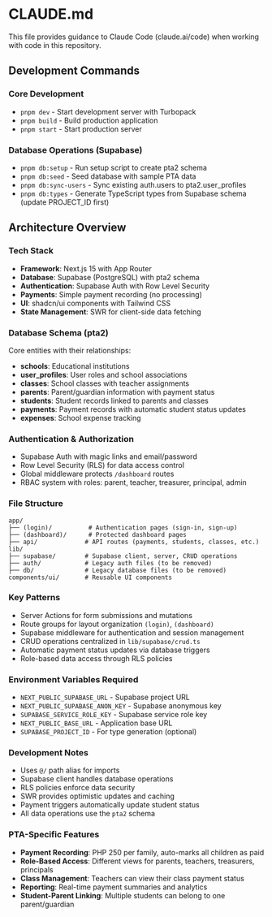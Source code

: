 # CLAUDE.md

This file provides guidance to Claude Code (claude.ai/code) when working with code in this repository.

## Development Commands

### Core Development
- `pnpm dev` - Start development server with Turbopack
- `pnpm build` - Build production application
- `pnpm start` - Start production server

### Database Operations (Supabase)
- `pnpm db:setup` - Run setup script to create pta2 schema
- `pnpm db:seed` - Seed database with sample PTA data
- `pnpm db:sync-users` - Sync existing auth.users to pta2.user_profiles
- `pnpm db:types` - Generate TypeScript types from Supabase schema (update PROJECT_ID first)

## Architecture Overview

### Tech Stack
- **Framework**: Next.js 15 with App Router
- **Database**: Supabase (PostgreSQL) with pta2 schema
- **Authentication**: Supabase Auth with Row Level Security
- **Payments**: Simple payment recording (no processing)
- **UI**: shadcn/ui components with Tailwind CSS
- **State Management**: SWR for client-side data fetching

### Database Schema (pta2)
Core entities with their relationships:
- **schools**: Educational institutions
- **user_profiles**: User roles and school associations
- **classes**: School classes with teacher assignments
- **parents**: Parent/guardian information with payment status
- **students**: Student records linked to parents and classes
- **payments**: Payment records with automatic student status updates
- **expenses**: School expense tracking

### Authentication & Authorization
- Supabase Auth with magic links and email/password
- Row Level Security (RLS) for data access control
- Global middleware protects `/dashboard` routes
- RBAC system with roles: parent, teacher, treasurer, principal, admin

### File Structure
```
app/
├── (login)/          # Authentication pages (sign-in, sign-up)
├── (dashboard)/      # Protected dashboard pages
├── api/             # API routes (payments, students, classes, etc.)
lib/
├── supabase/        # Supabase client, server, CRUD operations
├── auth/            # Legacy auth files (to be removed)
├── db/              # Legacy database files (to be removed)
components/ui/       # Reusable UI components
```

### Key Patterns
- Server Actions for form submissions and mutations
- Route groups for layout organization `(login)`, `(dashboard)`
- Supabase middleware for authentication and session management
- CRUD operations centralized in `lib/supabase/crud.ts`
- Automatic payment status updates via database triggers
- Role-based data access through RLS policies

### Environment Variables Required
- `NEXT_PUBLIC_SUPABASE_URL` - Supabase project URL
- `NEXT_PUBLIC_SUPABASE_ANON_KEY` - Supabase anonymous key
- `SUPABASE_SERVICE_ROLE_KEY` - Supabase service role key
- `NEXT_PUBLIC_BASE_URL` - Application base URL
- `SUPABASE_PROJECT_ID` - For type generation (optional)

### Development Notes
- Uses `@/` path alias for imports
- Supabase client handles database operations
- RLS policies enforce data security
- SWR provides optimistic updates and caching
- Payment triggers automatically update student status
- All data operations use the `pta2` schema

### PTA-Specific Features
- **Payment Recording**: PHP 250 per family, auto-marks all children as paid
- **Role-Based Access**: Different views for parents, teachers, treasurers, principals
- **Class Management**: Teachers can view their class payment status
- **Reporting**: Real-time payment summaries and analytics
- **Student-Parent Linking**: Multiple students can belong to one parent/guardian